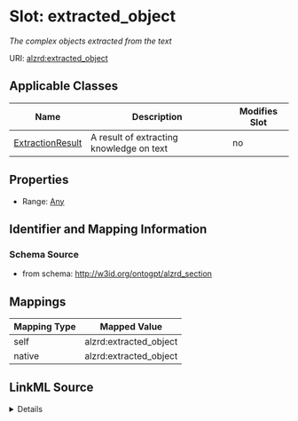 

# Slot: extracted_object


_The complex objects extracted from the text_



URI: [alzrd:extracted_object](http://w3id.org/ontogpt/alzrd_sectionextracted_object)



<!-- no inheritance hierarchy -->





## Applicable Classes

| Name | Description | Modifies Slot |
| --- | --- | --- |
| [ExtractionResult](ExtractionResult.md) | A result of extracting knowledge on text |  no  |







## Properties

* Range: [Any](Any.md)





## Identifier and Mapping Information







### Schema Source


* from schema: http://w3id.org/ontogpt/alzrd_section




## Mappings

| Mapping Type | Mapped Value |
| ---  | ---  |
| self | alzrd:extracted_object |
| native | alzrd:extracted_object |




## LinkML Source

<details>
```yaml
name: extracted_object
description: The complex objects extracted from the text
from_schema: http://w3id.org/ontogpt/alzrd_section
rank: 1000
alias: extracted_object
owner: ExtractionResult
domain_of:
- ExtractionResult
range: Any
inlined: true

```
</details>
